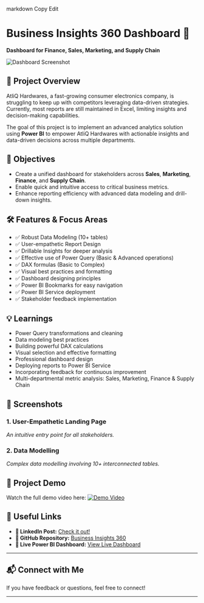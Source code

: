 markdown
Copy
Edit
# Business Insights 360 Dashboard 🚀

**Dashboard for Finance, Sales, Marketing, and Supply Chain**

![Dashboard Screenshot](./path-to-your-screenshot.png)

## 🌟 Project Overview

AtliQ Hardwares, a fast-growing consumer electronics company, is struggling to keep up with competitors leveraging data-driven strategies. Currently, most reports are still maintained in Excel, limiting insights and decision-making capabilities.

The goal of this project is to implement an advanced analytics solution using **Power BI** to empower AtliQ Hardwares with actionable insights and data-driven decisions across multiple departments.

## 🎯 Objectives

- Create a unified dashboard for stakeholders across **Sales**, **Marketing**, **Finance**, and **Supply Chain**.
- Enable quick and intuitive access to critical business metrics.
- Enhance reporting efficiency with advanced data modeling and drill-down insights.

## 🛠️ Features & Focus Areas

- ✅ Robust Data Modeling (10+ tables)
- ✅ User-empathetic Report Design
- ✅ Drillable Insights for deeper analysis
- ✅ Effective use of Power Query (Basic & Advanced operations)
- ✅ DAX formulas (Basic to Complex)
- ✅ Visual best practices and formatting
- ✅ Dashboard designing principles
- ✅ Power BI Bookmarks for easy navigation
- ✅ Power BI Service deployment
- ✅ Stakeholder feedback implementation

## 💡 Learnings

- Power Query transformations and cleaning
- Data modeling best practices
- Building powerful DAX calculations
- Visual selection and effective formatting
- Professional dashboard design
- Deploying reports to Power BI Service
- Incorporating feedback for continuous improvement
- Multi-departmental metric analysis: Sales, Marketing, Finance & Supply Chain

## 📸 Screenshots

### 1. User-Empathetic Landing Page
*An intuitive entry point for all stakeholders.*

### 2. Data Modelling
*Complex data modelling involving 10+ interconnected tables.*

## 🎥 Project Demo

Watch the full demo video here:
[![Demo Video](https://img.youtube.com/vi/bnpPS1Uhr_Y/0.jpg)](https://www.youtube.com/embed/bnpPS1Uhr_Y)

## 🔗 Useful Links

- **🔗 LinkedIn Post:** [Check it out!](https://www.linkedin.com/feed/update/urn:li:activity:6956448126543028224/)
- **🔗 GitHub Repository:** [Business Insights 360](https://github.com/Naveen-S6/Business_Insights_360)
- **🔗 Live Power BI Dashboard:** [View Live Dashboard](https://app.powerbi.com/view?r=eyJrIjoiNGI0MjZlMjQtZGVhNi00NTliLTk1ZWEtNTdiNzM1MTgzMzc0IiwidCI6ImRmODY3OWNkLWE4MGUtNDVkOC05OWFjLWM4M2VkN2ZmOTVhMCJ9&pageName=ReportSection6b7f9720829a1d745700)

---

## 📬 Connect with Me

If you have feedback or questions, feel free to connect!

---
